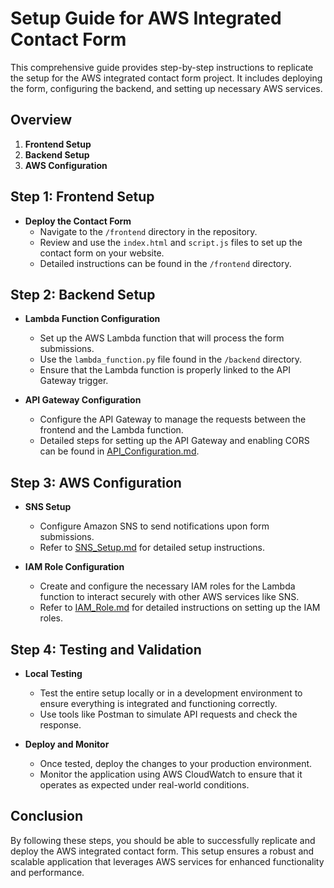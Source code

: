 # Setup Guide for AWS Integrated Contact Form

This comprehensive guide provides step-by-step instructions to replicate the setup for the AWS integrated contact form project. It includes deploying the form, configuring the backend, and setting up necessary AWS services.

## Overview

1. **Frontend Setup**
2. **Backend Setup**
3. **AWS Configuration**

## Step 1: Frontend Setup

- **Deploy the Contact Form**
  - Navigate to the `/frontend` directory in the repository.
  - Review and use the `index.html` and `script.js` files to set up the contact form on your website.
  - Detailed instructions can be found in the `/frontend` directory.

## Step 2: Backend Setup

- **Lambda Function Configuration**
  - Set up the AWS Lambda function that will process the form submissions.
  - Use the `lambda_function.py` file found in the `/backend` directory.
  - Ensure that the Lambda function is properly linked to the API Gateway trigger.

- **API Gateway Configuration**
  - Configure the API Gateway to manage the requests between the frontend and the Lambda function.
  - Detailed steps for setting up the API Gateway and enabling CORS can be found in [API_Configuration.md](/backend/API_Configuration.md).

## Step 3: AWS Configuration

- **SNS Setup**
  - Configure Amazon SNS to send notifications upon form submissions.
  - Refer to [SNS_Setup.md](/aws_configuration/SNS_Setup.md) for detailed setup instructions.

- **IAM Role Configuration**
  - Create and configure the necessary IAM roles for the Lambda function to interact securely with other AWS services like SNS.
  - Refer to [IAM_Role.md](/aws_configuration/IAM_Role.md) for detailed instructions on setting up the IAM roles.

## Step 4: Testing and Validation

- **Local Testing**
  - Test the entire setup locally or in a development environment to ensure everything is integrated and functioning correctly.
  - Use tools like Postman to simulate API requests and check the response.

- **Deploy and Monitor**
  - Once tested, deploy the changes to your production environment.
  - Monitor the application using AWS CloudWatch to ensure that it operates as expected under real-world conditions.

## Conclusion

By following these steps, you should be able to successfully replicate and deploy the AWS integrated contact form. This setup ensures a robust and scalable application that leverages AWS services for enhanced functionality and performance.
